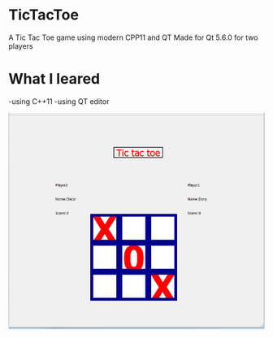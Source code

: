 # TicTacToe
A Tic Tac Toe game using modern CPP11 and QT
Made for Qt 5.6.0 for two players

# What I leared
-using C++11
-using QT editor

![alt text](https://github.com/DanyTrakhtenberg/TicTacToe/blob/master/Images/Capture.PNG)
